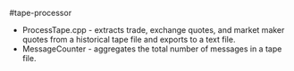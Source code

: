 #tape-processor

*   ProcessTape.cpp - extracts trade, exchange quotes, and market maker quotes from a historical tape file and exports to a text file.
*   MessageCounter - aggregates the total number of messages in a tape file.